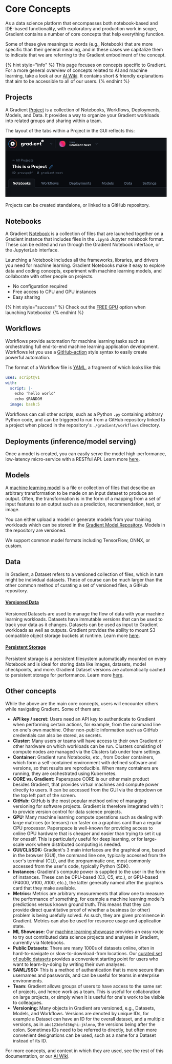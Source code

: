 # Core Concepts

As a data science platform that encompasses both notebook-based and IDE-based functionality, with exploratory and production work in scope, Gradient contains a number of core concepts that help everything function.

Some of these give meanings to words \(e.g., Notebook\) that are more specific than their general meaning, and in these cases we capitalize them to indicate that we are referring to the Gradient embodiment of the concept.

{% hint style="info" %}
This page focuses on concepts specific to Gradient. For a more general overview of concepts related to AI and machine learning, take a look at our [AI Wiki](https://docs.paperspace.com/machine-learning/). It contains short & friendly explanations that aim to be accessible to all of our users.
{% endhint %}

## Projects

A Gradient [Project](../managing-projects/) is a collection of Notebooks, Workflows, Deployments, Models, and Data. It provides a way to organize your Gradient workloads into related groups and sharing within a team.

The layout of the tabs within a Project in the GUI reflects this:

![](../../.gitbook/assets/project_tabs.png)

Projects can be created standalone, or linked to a GitHub repository.

## Notebooks

A Gradient [Notebook](https://docs.paperspace.com/gradient/explore-train-deploy/notebooks) is a collection of files that are launched together on a Gradient instance that includes files in the `.ipynb` Jupyter notebook format. These can be edited and run through the Gradient Notebook interface, or the JupyterLab interface.

Launching a Notebook includes all the frameworks, libraries, and drivers you need for machine learning. Gradient Notebooks make it easy to explore data and coding concepts, experiment with machine learning models, and collaborate with other people on projects.

* No configuration required
* Free access to CPU and GPU instances
* Easy sharing

{% hint style="success" %}
Check out the [FREE GPU](../../more/instance-types/free-instances.md) option when launching Notebooks!
{% endhint %}

## Workflows

Workflows provide automation for machine learning tasks such as orchestrating full end-to-end machine learning application development. Workflows let you use a [GitHub-action](https://docs.github.com/en/actions) style syntax to easily create powerful automation.

The format of a Workflow file is [YAML](https://en.wikipedia.org/wiki/YAML), a fragment of which looks like this:

```yaml
uses: script@v1
with:
  script: |-
    echo 'hello world'
    echo $RANDOM
  image: bash:5
```

Workflows can call other scripts, such as a Python `.py` containing arbitrary Python code, and can be triggered to run from a GitHub repository linked to a project when placed in the repository's `./gradient/workflows` directory.

## Deployments \(inference/model serving\)

Once a model is created, you can easily serve the model high-performance, low-latency micro-service with a RESTful API. Learn more [here](https://docs.paperspace.com/gradient/explore-train-deploy/deployments-preview).

## Models

A [machine learning model](https://docs.paperspace.com/machine-learning/wiki/machine-learning-models-explained) is a file or collection of files that describe an arbitrary transformation to be made on an input dataset to produce an output. Often, the transformation is in the form of a mapping from a set of input features to an output such as a prediction, recommendation, text, or image.

You can either upload a model or generate models from your training workloads which can be stored in the [Gradient Model Repository](../../data/models/). Models in the repository are versioned.

We support common model formats including TensorFlow, ONNX, or custom.

## Data

In Gradient, a Dataset refers to a versioned collection of files, which in turn might be individual datasets. These of course can be much larger than the other common method of curating a set of versioned files, a GitHub repository.

#### [**Versioned Data**](../../data/data-overview/private-datasets-repository/)

Versioned Datasets are used to manage the flow of data with your machine learning workloads. Datasets have immutable versions that can be used to track your data as it changes. Datasets can be used as input to Gradient workloads as well as outputs. Gradient provides the ability to mount S3 compatible object storage buckets at runtime. Learn more [here](../../data/data-overview/private-datasets-repository/).

#### [Persistent Storage](../../data/data-overview/#persistent-storage)

Persistent storage is a persistent filesystem automatically mounted on every Notebook and is ideal for storing data like images, datasets, model checkpoints, and more. Gradient Dataset versions are automatically cached to persistent storage for performance. Learn more [here](../../data/data-overview/#persistent-storage).

## Other concepts

While the above are the main core concepts, users will encounter others while navigating Gradient. Some of them are:

* **API key / secret:** Users need an API key to authenticate to Gradient when performing certain actions, for example, from the command line on one's own machine. Other non-public information such as GitHub credentials can also be stored, as secrets.
* **Cluster:** Many users or teams will have access to their own Gradient or other hardware on which workloads can be run. Clusters consisting of compute nodes are managed via the Clusters tab under team settings.
* **Container:** Gradient runs Notebooks, etc., from Docker containers, which form a self-contained environment with defined software and versions, so that results are reproducible. When many containers are running, they are orchestrated using Kubernetes.
* **CORE vs. Gradient:** Paperspace CORE is our other main product besides Gradient, that provides virtual machines and compute power directly to users. It can be accessed from the GUI via the dropdown on the top left part of the screen.
* **GitHub:** GitHub is the most popular method online of managing versioning for software projects. Gradient is therefore integrated with it to provide version control for data science projects.
* **GPU:** Many machine learning compute operations such as dealing with large matrices \(or tensors\) run faster on a graphics card than a regular CPU processor. Paperspace is well-known for providing access to online GPU hardware that is cheaper and easier than trying to set it up for oneself. This is particularly useful for deep learning, or for large-scale work where distributed computing is needed.
* **GUI/CLI/SDK:** Gradient's 3 main interfaces are the graphical one, based in the browser \(GUI\), the command line one, typically accessed from the user's terminal \(CLI\), and the programmatic one, most commonly accessed from the user's code, typically Python \(SDK\).
* **Instances:** Gradient's compute power is supplied to the user in the form of instances. These can be CPU-based \(C3, C5, etc.\), or GPU-based \(P4000, V100, A100, etc.\), the latter generally named after the graphics card that they make available.
* **Metrics:** Metrics are arbitrary measurements that allow one to measure the performance of something, for example a machine learning model's predictions versus known ground truth. This means that they can provide direct quantitative proof of whether a business \(or other\) problem is being usefully solved. As such, they are given prominence in Gradient. Metrics can also be used for resource usage and application state.
* **ML Showcase:** Our [machine learning showcase](https://ml-showcase.paperspace.com/projects) provides an easy route to try out contributed data science projects and analyses in Gradient, currently via Notebooks.
* **Public Datasets:** There are many 1000s of datasets online, often in hard-to-navigate or slow-to-download-from locations. Our [curated set of public datasets](https://docs.paperspace.com/gradient/data/data-overview/private-datasets-repository/public-datasets-repository) provides a convenient starting point for users who want to learn-by-doing by writing their own analyses.
* **SAML/SSO:** This is a method of authentication that is more secure than usernames and passwords, and can be useful for teams in enterprise environments.
* **Team:** Gradient allows groups of users to have access to the same set of projects, and hence work as a team. This is useful for collaboration on large projects, or simply when it is useful for one's work to be visible to colleagues.
* **Versioning:** Many objects in Gradient are versioned, e.g., Datasets, Models, and Workflows. Versions are denoted by unique IDs, for example a Dataset can have an ID for the overall dataset, and a multiple versions, as in `abc123def456ghi:jklmno`, the versions being after the colon. Sometimes IDs need to be referred to directly, but often more convenient designations can be used, such as a name for a Dataset instead of its ID.

For more concepts, and context in which they are used, see the rest of this documentation, or our [AI Wiki](https://docs.paperspace.com/machine-learning/).


